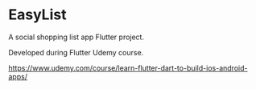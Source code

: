 # EasyList

A social shopping list app Flutter project.

Developed during Flutter Udemy course.

https://www.udemy.com/course/learn-flutter-dart-to-build-ios-android-apps/

